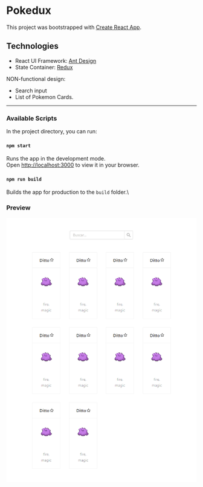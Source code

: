 # Pokedux

This project was bootstrapped with [Create React App](https://github.com/facebook/create-react-app).

## Technologies

- React UI Framework: [Ant Design](https://ant.design/)
- State Container: [Redux](https://redux.js.org/)

NON-functional design:

- Search input
- List of Pokemon Cards.

---

### Available Scripts

In the project directory, you can run:

#### `npm start`

Runs the app in the development mode.\
Open [http://localhost:3000](http://localhost:3000) to view it in your browser.

#### `npm run build`

Builds the app for production to the `build` folder.\

### Preview

![Preview Pokedux](./public/pokedux-preview.png)
